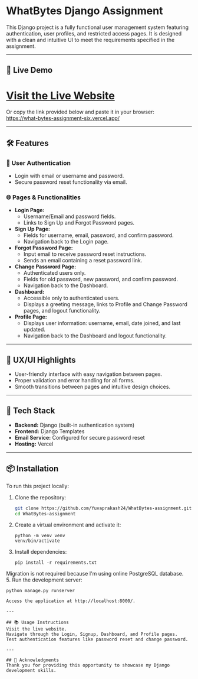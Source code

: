 # WhatBytes Django Assignment  

This Django project is a fully functional user management system featuring authentication, user profiles, and restricted access pages. It is designed with a clean and intuitive UI to meet the requirements specified in the assignment.

---

## 🚀 Live Demo  

[Visit the Live Website](https://what-bytes-assignment-six.vercel.app/) 
=
Or copy the link provided below and paste it in your browser:  
https://what-bytes-assignment-six.vercel.app/  

---

## 🛠️ Features  

### 🔐 **User Authentication**  
- Login with email or username and password.  
- Secure password reset functionality via email.  

### 🌐 **Pages & Functionalities**  
- **Login Page:**  
  - Username/Email and password fields.  
  - Links to Sign Up and Forgot Password pages.  
- **Sign Up Page:**  
  - Fields for username, email, password, and confirm password.  
  - Navigation back to the Login page.  
- **Forgot Password Page:**  
  - Input email to receive password reset instructions.  
  - Sends an email containing a reset password link.  
- **Change Password Page:**  
  - Authenticated users only.  
  - Fields for old password, new password, and confirm password.  
  - Navigation back to the Dashboard.  
- **Dashboard:**  
  - Accessible only to authenticated users.  
  - Displays a greeting message, links to Profile and Change Password pages, and logout functionality.  
- **Profile Page:**  
  - Displays user information: username, email, date joined, and last updated.  
  - Navigation back to the Dashboard and logout functionality.  

---

## 🎨 UX/UI Highlights  

- User-friendly interface with easy navigation between pages.  
- Proper validation and error handling for all forms.  
- Smooth transitions between pages and intuitive design choices.  

---

## 🧰 Tech Stack  

- **Backend:** Django (built-in authentication system)  
- **Frontend:** Django Templates  
- **Email Service:** Configured for secure password reset  
- **Hosting:** Vercel  

---

## 📦 Installation  

To run this project locally:  

1. Clone the repository:  
   ```bash  
   git clone https://github.com/Yuvaprakash24/WhatBytes-assignment.git  
   cd WhatBytes-assignment  

2. Create a virtual environment and activate it:  
   ```
   python -m venv venv  
   venv/bin/activate  

4. Install dependencies:  
   ```
   pip install -r requirements.txt  

  Migration is not required because I'm using online PostgreSQL database.    
5. Run the development server:  
   ```
   python manage.py runserver  

  Access the application at http://localhost:8000/.  

---

## 📚 Usage Instructions
Visit the live website.
Navigate through the Login, Signup, Dashboard, and Profile pages.
Test authentication features like password reset and change password.

---

## 🤝 Acknowledgments
Thank you for providing this opportunity to showcase my Django development skills.

